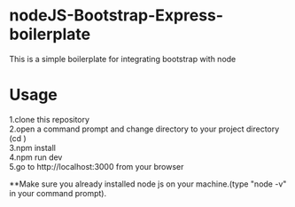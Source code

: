 # nodeJS-Bootstrap-Express-boilerplate
This is a simple boilerplate for integrating bootstrap with node 


# Usage

  1.clone this repository<br/>
  2.open a command prompt and change directory to your project directory (cd <your project directory>)<br/>
  3.npm install<br/>
  4.npm run dev<br/>
  5.go to http://localhost:3000 from your browser<br/>
  
**Make sure you already installed node js on your machine.(type "node -v" in your command prompt).
